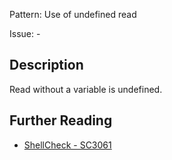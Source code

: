 Pattern: Use of undefined read

Issue: -

## Description

Read without a variable is undefined.

## Further Reading

* [ShellCheck - SC3061](https://github.com/koalaman/shellcheck/wiki/SC3061)
